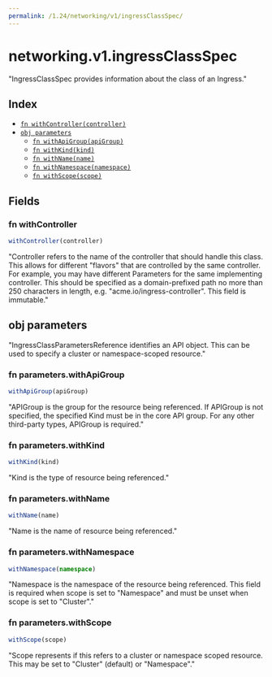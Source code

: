 ```yaml
---
permalink: /1.24/networking/v1/ingressClassSpec/
---
```


# networking.v1.ingressClassSpec

"IngressClassSpec provides information about the class of an Ingress."

## Index

* [`fn withController(controller)`](#fn-withcontroller)
* [`obj parameters`](#obj-parameters)
  * [`fn withApiGroup(apiGroup)`](#fn-parameterswithapigroup)
  * [`fn withKind(kind)`](#fn-parameterswithkind)
  * [`fn withName(name)`](#fn-parameterswithname)
  * [`fn withNamespace(namespace)`](#fn-parameterswithnamespace)
  * [`fn withScope(scope)`](#fn-parameterswithscope)

## Fields

### fn withController

```ts
withController(controller)
```

"Controller refers to the name of the controller that should handle this class. This allows for different \"flavors\" that are controlled by the same controller. For example, you may have different Parameters for the same implementing controller. This should be specified as a domain-prefixed path no more than 250 characters in length, e.g. \"acme.io/ingress-controller\". This field is immutable."

## obj parameters

"IngressClassParametersReference identifies an API object. This can be used to specify a cluster or namespace-scoped resource."

### fn parameters.withApiGroup

```ts
withApiGroup(apiGroup)
```

"APIGroup is the group for the resource being referenced. If APIGroup is not specified, the specified Kind must be in the core API group. For any other third-party types, APIGroup is required."

### fn parameters.withKind

```ts
withKind(kind)
```

"Kind is the type of resource being referenced."

### fn parameters.withName

```ts
withName(name)
```

"Name is the name of resource being referenced."

### fn parameters.withNamespace

```ts
withNamespace(namespace)
```

"Namespace is the namespace of the resource being referenced. This field is required when scope is set to \"Namespace\" and must be unset when scope is set to \"Cluster\"."

### fn parameters.withScope

```ts
withScope(scope)
```

"Scope represents if this refers to a cluster or namespace scoped resource. This may be set to \"Cluster\" (default) or \"Namespace\"."